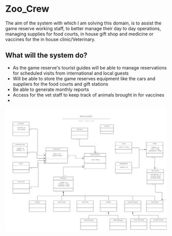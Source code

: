 # Zoo_Crew

The aim of the system with which I am solving this domain, is to assist the game reserve working staff, 
to better manage their day to day operations, managing supplies for food courts, in house gift shop and medicine or vaccines for the in house clinic/Veterinary. 

## What will the system do?

- As the game reserve's tourist guides will be able to manage reservations for scheduled visits from international and local guests
- Will be able to store the game reserves equipment like the cars and suppliers for the food courts and gift stations
- Be able to generate monthly reports
- Access for the vet staff to keep track of animals brought in for vaccines
- 

<img src="Game_reserve_ERD.png" />
